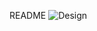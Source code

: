 README
![Design](https://github.com/kayacanv/code-judge-api/assets/25818997/ab9e6971-9b6e-46c6-a441-2f55015e86c9)
